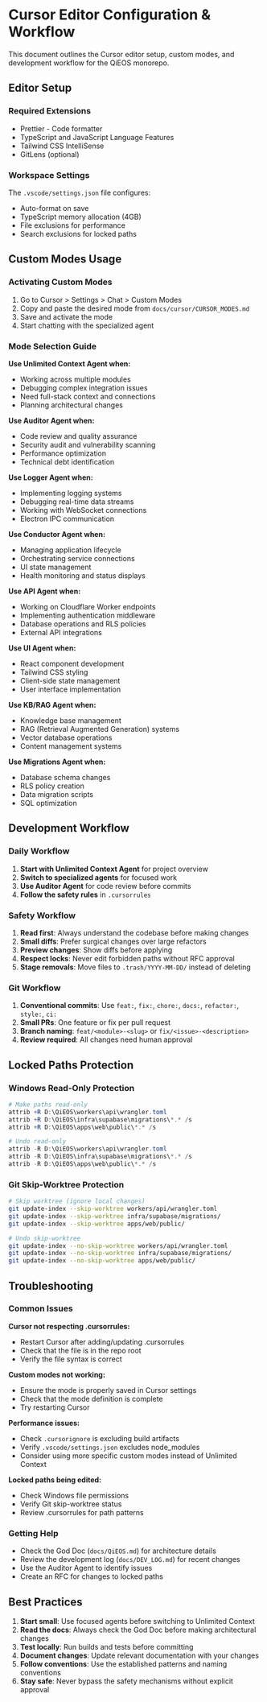# Cursor Editor Configuration & Workflow

This document outlines the Cursor editor setup, custom modes, and development workflow for the QiEOS monorepo.

## Editor Setup

### Required Extensions
- Prettier - Code formatter
- TypeScript and JavaScript Language Features
- Tailwind CSS IntelliSense
- GitLens (optional)

### Workspace Settings
The `.vscode/settings.json` file configures:
- Auto-format on save
- TypeScript memory allocation (4GB)
- File exclusions for performance
- Search exclusions for locked paths

## Custom Modes Usage

### Activating Custom Modes
1. Go to Cursor > Settings > Chat > Custom Modes
2. Copy and paste the desired mode from `docs/cursor/CURSOR_MODES.md`
3. Save and activate the mode
4. Start chatting with the specialized agent

### Mode Selection Guide

**Use Unlimited Context Agent when:**
- Working across multiple modules
- Debugging complex integration issues
- Need full-stack context and connections
- Planning architectural changes

**Use Auditor Agent when:**
- Code review and quality assurance
- Security audit and vulnerability scanning
- Performance optimization
- Technical debt identification

**Use Logger Agent when:**
- Implementing logging systems
- Debugging real-time data streams
- Working with WebSocket connections
- Electron IPC communication

**Use Conductor Agent when:**
- Managing application lifecycle
- Orchestrating service connections
- UI state management
- Health monitoring and status displays

**Use API Agent when:**
- Working on Cloudflare Worker endpoints
- Implementing authentication middleware
- Database operations and RLS policies
- External API integrations

**Use UI Agent when:**
- React component development
- Tailwind CSS styling
- Client-side state management
- User interface implementation

**Use KB/RAG Agent when:**
- Knowledge base management
- RAG (Retrieval Augmented Generation) systems
- Vector database operations
- Content management systems

**Use Migrations Agent when:**
- Database schema changes
- RLS policy creation
- Data migration scripts
- SQL optimization

## Development Workflow

### Daily Workflow
1. **Start with Unlimited Context Agent** for project overview
2. **Switch to specialized agents** for focused work
3. **Use Auditor Agent** for code review before commits
4. **Follow the safety rules** in `.cursorrules`

### Safety Workflow
1. **Read first**: Always understand the codebase before making changes
2. **Small diffs**: Prefer surgical changes over large refactors
3. **Preview changes**: Show diffs before applying
4. **Respect locks**: Never edit forbidden paths without RFC approval
5. **Stage removals**: Move files to `.trash/YYYY-MM-DD/` instead of deleting

### Git Workflow
1. **Conventional commits**: Use `feat:`, `fix:`, `chore:`, `docs:`, `refactor:`, `style:`, `ci:`
2. **Small PRs**: One feature or fix per pull request
3. **Branch naming**: `feat/<module>-<slug>` or `fix/<issue>-<description>`
4. **Review required**: All changes need human approval

## Locked Paths Protection

### Windows Read-Only Protection
```powershell
# Make paths read-only
attrib +R D:\QiEOS\workers\api\wrangler.toml
attrib +R D:\QiEOS\infra\supabase\migrations\*.* /s
attrib +R D:\QiEOS\apps\web\public\*.* /s

# Undo read-only
attrib -R D:\QiEOS\workers\api\wrangler.toml
attrib -R D:\QiEOS\infra\supabase\migrations\*.* /s
attrib -R D:\QiEOS\apps\web\public\*.* /s
```

### Git Skip-Worktree Protection
```bash
# Skip worktree (ignore local changes)
git update-index --skip-worktree workers/api/wrangler.toml
git update-index --skip-worktree infra/supabase/migrations/
git update-index --skip-worktree apps/web/public/

# Undo skip-worktree
git update-index --no-skip-worktree workers/api/wrangler.toml
git update-index --no-skip-worktree infra/supabase/migrations/
git update-index --no-skip-worktree apps/web/public/
```

## Troubleshooting

### Common Issues

**Cursor not respecting .cursorrules:**
- Restart Cursor after adding/updating .cursorrules
- Check that the file is in the repo root
- Verify the file syntax is correct

**Custom modes not working:**
- Ensure the mode is properly saved in Cursor settings
- Check that the mode definition is complete
- Try restarting Cursor

**Performance issues:**
- Check `.cursorignore` is excluding build artifacts
- Verify `.vscode/settings.json` excludes node_modules
- Consider using more specific custom modes instead of Unlimited Context

**Locked paths being edited:**
- Check Windows file permissions
- Verify Git skip-worktree status
- Review .cursorrules for path patterns

### Getting Help
- Check the God Doc (`docs/QiEOS.md`) for architecture details
- Review the development log (`docs/DEV_LOG.md`) for recent changes
- Use the Auditor Agent to identify issues
- Create an RFC for changes to locked paths

## Best Practices

1. **Start small**: Use focused agents before switching to Unlimited Context
2. **Read the docs**: Always check the God Doc before making architectural changes
3. **Test locally**: Run builds and tests before committing
4. **Document changes**: Update relevant documentation with your changes
5. **Follow conventions**: Use the established patterns and naming conventions
6. **Stay safe**: Never bypass the safety mechanisms without explicit approval